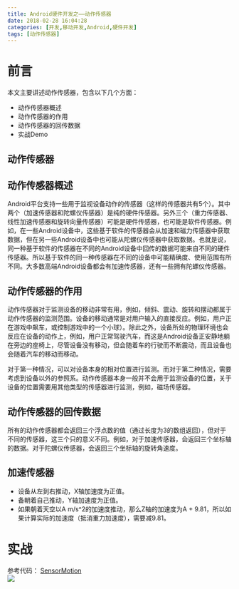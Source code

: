 ```yaml
---
title: Android硬件开发之——动作传感器
date: 2018-02-28 16:04:28
categories: [开发,移动开发,Android,硬件开发]
tags: [动作传感器]
---
```

# 前言  
本文主要讲述动作传感器，包含以下几个方面：  

- 动作传感器概述
- 动作传感器的作用  
- 动作传感器的回传数据
- 实战Demo   

<!--more-->   
## 动作传感器 
## 动作传感器概述

Android平台支持一些用于监视设备动作的传感器（这样的传感器共有5个）。其中两个（加速传感器和陀螺仪传感器）是纯的硬件传感器。另外三个（重力传感器、线性加速传感器和旋转向量传感器）可能是硬件传感器，也可能是软件传感器。例如，在一些Android设备中，这些基于软件的传感器会从加速和磁力传感器中获取数据，但在另一些Android设备中也可能从陀螺仪传感器中获取数据。也就是说，同一种基于软件的传感器在不同的Android设备中回传的数据可能来自不同的硬件传感器。所以基于软件的同一种传感器在不同的设备中可能精确度、使用范围有所不同。大多数高端Android设备都会有加速传感器，还有一些拥有陀螺仪传感器。  

## 动作传感器的作用  
动作传感器对于监测设备的移动非常有用，例如，倾斜、震动、旋转和摆动都属于动作传感器的监测范围。设备的移动通常是对用户输入的直接反应。例如，用户正在游戏中飙车，或控制游戏中的一个小球）。除此之外，设备所处的物理环境也会反应在设备的动作上，例如，用户正常驾驶汽车，而这是Android设备正安静地躺在旁边的座椅上，尽管设备没有移动，但会随着车的行驶而不断震动，而且设备也会随着汽车的移动而移动。  

对于第一种情况，可以对设备本身的相对位置进行监测。而对于第二种情况，需要考虑到设备以外的参照系。动作传感器本身一般并不会用于监测设备的位置，关于设备的位置需要用其他类型的传感器进行监测，例如，磁场传感器。   
## 动作传感器的回传数据   

所有的动作传感器都会返回三个浮点数的值（通过长度为3的数组返回），但对于不同的传感器，这三个只的意义不同。例如，对于加速传感器，会返回三个坐标轴的数据。对于陀螺仪传感器，会返回三个坐标轴的旋转角速度。  

## 加速传感器  
- 设备从左到右推动，X轴加速度为正值。
- 备朝着自己推动，Y轴加速度为正值。  
- 如果朝着天空以A m/s^2的加速度推动，那么Z轴的加速度为A + 9.81，所以如果计算实际的加速度（抵消重力加速度），需要减9.81。  

# 实战  
参考代码： [SensorMotion][1]   
![][2]  


[1]: https://github.com/PGzxc/SensorMotion
[2]: http://p4ub8kcva.bkt.clouddn.com/sensor-event.gif
